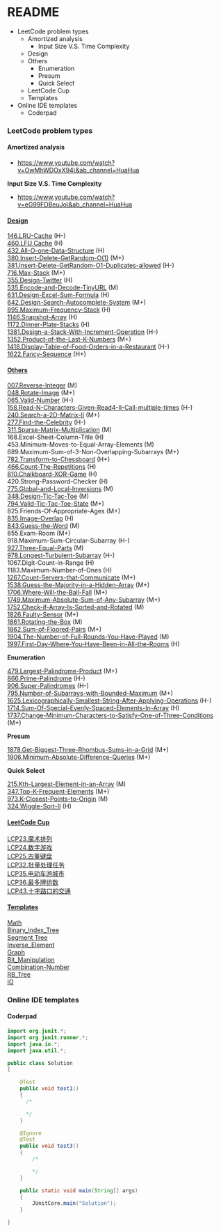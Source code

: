 # README

* LeetCode problem types
  * Amortized analysis
    * Input Size V.S. Time Complexity
  * Design
  * Others
    * Enumeration
    * Presum
    * Quick Select
  * LeetCode Cup
  * Templates
* Online IDE templates
  * Coderpad

### LeetCode problem types

#### Amortized analysis

* https://www.youtube.com/watch?v=OwMhWDOxX94\&ab_channel=HuaHua

**Input Size V.S. Time Complexity**

* https://www.youtube.com/watch?v=eG99FDBeuJo\&ab_channel=HuaHua

#### [Design](https://github.com/wisdompeak/LeetCode/tree/master/Design)

[146.LRU-Cache](https://github.com/wisdompeak/LeetCode/tree/master/Design/146.LRU-Cache) (H-)\
[460.LFU Cache](https://github.com/wisdompeak/LeetCode/tree/master/Design/460.LFU-Cache) (H)\
[432.All-O-one-Data-Structure](https://github.com/wisdompeak/LeetCode/tree/master/Design/432.All-O-one-Data-Structure) (H)\
[380.Insert-Delete-GetRandom-O(1)](https://github.com/wisdompeak/LeetCode/tree/master/Design/380.Insert-Delete-GetRandom-O-1/) (M+)\
[381.Insert-Delete-GetRandom-O1-Duplicates-allowed](https://github.com/wisdompeak/LeetCode/tree/master/Design/381.Insert-Delete-GetRandom-O1-Duplicates-allowed) (H-)\
[716.Max-Stack](https://github.com/wisdompeak/LeetCode/tree/master/Design/716.Max-Stack) (M+)\
[355.Design-Twitter](https://github.com/wisdompeak/LeetCode/tree/master/Design/355.Design-Twitter) (H)\
[535.Encode-and-Decode-TinyURL](https://github.com/wisdompeak/LeetCode/tree/master/Design/535.Encode-and-Decode-TinyURL) (M)\
[631.Design-Excel-Sum-Formula](https://github.com/wisdompeak/LeetCode/tree/master/Design/631.Design-Excel-Sum-Formula) (H)\
[642.Design-Search-Autocomplete-System](https://github.com/wisdompeak/LeetCode/tree/master/Design/642.Design-Search-Autocomplete-System) (M+)\
[895.Maximum-Frequency-Stack](https://github.com/wisdompeak/LeetCode/tree/master/Design/895.Maximum-Frequency-Stack) (H)\
[1146.Snapshot-Array](https://github.com/wisdompeak/LeetCode/tree/master/Design/1146.Snapshot-Array) (H)\
[1172.Dinner-Plate-Stacks](https://github.com/wisdompeak/LeetCode/tree/master/Design/1172.Dinner-Plate-Stacks) (H)\
[1381.Design-a-Stack-With-Increment-Operation](https://github.com/wisdompeak/LeetCode/tree/master/Design/1381.Design-a-Stack-With-Increment-Operation) (H-)\
[1352.Product-of-the-Last-K-Numbers](https://github.com/wisdompeak/LeetCode/tree/master/Design/1352.Product-of-the-Last-K-Numbers) (M+)\
[1418.Display-Table-of-Food-Orders-in-a-Restaurant](https://github.com/wisdompeak/LeetCode/tree/master/Design/1418.Display-Table-of-Food-Orders-in-a-Restaurant) (H-)\
[1622.Fancy-Sequence](https://github.com/wisdompeak/LeetCode/tree/master/Design/1622.Fancy-Sequence) (H+)

#### [Others](https://github.com/wisdompeak/LeetCode/tree/master/Others)

[007.Reverse-Integer](https://github.com/wisdompeak/LeetCode/tree/master/Others/007.Reverse-Integer) (M)\
[048.Rotate-Image](https://github.com/wisdompeak/LeetCode/tree/master/Others/048.Rotate-Image) (M+)\
[065.Valid-Number](https://github.com/wisdompeak/LeetCode/tree/master/Others/065.Valid-Number) (H-)\
[158.Read-N-Characters-Given-Read4-II-Call-multiple-times](https://github.com/wisdompeak/LeetCode/tree/master/Others/158.Read-N-Characters-Given-Read4-II-Call-multiple-times) (H-)\
[240.Search-a-2D-Matrix-II](https://github.com/wisdompeak/LeetCode/tree/master/Others/240.Search-a-2D-Matrix-II) (M+)\
[277.Find-the-Celebrity](https://github.com/wisdompeak/LeetCode/tree/master/Others/277.Find-the-Celebrity) (H-)\
[311.Sparse-Matrix-Multiplication](https://github.com/wisdompeak/LeetCode/tree/master/Others/311.Sparse-Matrix-Multiplication) (M)\
168.Excel-Sheet-Column-Title (H)\
453.Minimum-Moves-to-Equal-Array-Elements (M)\
689.Maximum-Sum-of-3-Non-Overlapping-Subarrays (M+)\
[782.Transform-to-Chessboard](https://github.com/wisdompeak/LeetCode/tree/master/Others/782.Transform-to-Chessboard) (H+)\
[466.Count-The-Repetitions](https://github.com/wisdompeak/LeetCode/tree/master/Others/466.Count-The-Repetitions) (H)\
[810.Chalkboard-XOR-Game](https://github.com/wisdompeak/LeetCode/tree/master/Others/810.Chalkboard-XOR-Game) (H)\
420.Strong-Password-Checker (H)\
[775.Global-and-Local-Inversions](https://github.com/wisdompeak/LeetCode/tree/master/Others/775.Global-and-Local-Inversions) (M)\
[348.Design-Tic-Tac-Toe](https://github.com/wisdompeak/LeetCode/tree/master/Others/348.Design-Tic-Tac-Toe) (M)\
[794.Valid-Tic-Tac-Toe-State](https://github.com/wisdompeak/LeetCode/tree/master/Others/794.Valid-Tic-Tac-Toe-State) (M+)\
825.Friends-Of-Appropriate-Ages (M+)\
[835.Image-Overlap](https://github.com/wisdompeak/LeetCode/tree/master/Others/835.Image-Overlap) (H)\
[843.Guess-the-Word](https://github.com/wisdompeak/LeetCode/tree/master/Others/843.Guess-the-Word) (M)\
855.Exam-Room (M+)\
918.Maximum-Sum-Circular-Subarray (H-)\
[927.Three-Equal-Parts](https://github.com/wisdompeak/LeetCode/tree/master/Others/927.Three-Equal-Parts) (M)\
[978.Longest-Turbulent-Subarray](https://github.com/wisdompeak/LeetCode/tree/master/Others/978.Longest-Turbulent-Subarray) (H-)\
1067.Digit-Count-in-Range (H)\
1183.Maximum-Number-of-Ones (H)\
[1267.Count-Servers-that-Communicate](https://github.com/wisdompeak/LeetCode/tree/master/Others/1267.Count-Servers-that-Communicate) (M+)\
[1538.Guess-the-Majority-in-a-Hidden-Array](https://github.com/wisdompeak/LeetCode/tree/master/Others/1538.Guess-the-Majority-in-a-Hidden-Array) (M+)\
[1706.Where-Will-the-Ball-Fall](https://github.com/wisdompeak/LeetCode/tree/master/Others/1706.Where-Will-the-Ball-Fall) (M+)\
[1749.Maximum-Absolute-Sum-of-Any-Subarray](https://github.com/wisdompeak/LeetCode/tree/master/Others/1749.Maximum-Absolute-Sum-of-Any-Subarray) (M+)\
[1752.Check-if-Array-Is-Sorted-and-Rotated](https://github.com/wisdompeak/LeetCode/tree/master/Others/1752.Check-if-Array-Is-Sorted-and-Rotated) (M)\
[1826.Faulty-Sensor](https://github.com/wisdompeak/LeetCode/tree/master/Others/1826.Faulty-Sensor) (M+)\
[1861.Rotating-the-Box](https://github.com/wisdompeak/LeetCode/tree/master/Others/1861.Rotating-the-Box) (M)\
[1862.Sum-of-Floored-Pairs](https://github.com/wisdompeak/LeetCode/tree/master/Others/1862.Sum-of-Floored-Pairs) (M+)\
[1904.The-Number-of-Full-Rounds-You-Have-Played](https://github.com/wisdompeak/LeetCode/tree/master/Others/1904.The-Number-of-Full-Rounds-You-Have-Played) (M)\
[1997.First-Day-Where-You-Have-Been-in-All-the-Rooms](https://github.com/wisdompeak/LeetCode/tree/master/Others/1997.First-Day-Where-You-Have-Been-in-All-the-Rooms) (H)

**Enumeration**

[479.Largest-Palindrome-Product](https://github.com/wisdompeak/LeetCode/tree/master/Others/479.Largest-Palindrome-Product) (M+)\
[866.Prime-Palindrome](https://github.com/wisdompeak/LeetCode/tree/master/Others/866.Prime-Palindrome) (H-)\
[906.Super-Palindromes](https://github.com/wisdompeak/LeetCode/tree/master/Others/906.Super-Palindromes) (H-)\
[795.Number-of-Subarrays-with-Bounded-Maximum](https://github.com/wisdompeak/LeetCode/tree/master/Others/795.Number-of-Subarrays-with-Bounded-Maximum) (M+)\
[1625.Lexicographically-Smallest-String-After-Applying-Operations](https://github.com/wisdompeak/LeetCode/tree/master/Others/1625.Lexicographically-Smallest-String-After-Applying-Operations) (H-)\
[1714.Sum-Of-Special-Evenly-Spaced-Elements-In-Array](https://github.com/wisdompeak/LeetCode/tree/master/Others/1714.Sum-Of-Special-Evenly-Spaced-Elements-In-Array) (H)\
[1737.Change-Minimum-Characters-to-Satisfy-One-of-Three-Conditions](https://github.com/wisdompeak/LeetCode/tree/master/Others/1737.Change-Minimum-Characters-to-Satisfy-One-of-Three-Conditions) (M+)

**Presum**

[1878.Get-Biggest-Three-Rhombus-Sums-in-a-Grid](https://github.com/wisdompeak/LeetCode/tree/master/Others/1878.Get-Biggest-Three-Rhombus-Sums-in-a-Grid) (M+)\
[1906.Minimum-Absolute-Difference-Queries](https://github.com/wisdompeak/LeetCode/tree/master/Others/1906.Minimum-Absolute-Difference-Queries) (M+)

**Quick Select**

[215.Kth-Largest-Element-in-an-Array](https://github.com/wisdompeak/LeetCode/tree/master/Binary_Search/215.Kth-Largest-Element-in-an-Array) (M)\
[347.Top-K-Frequent-Elements](https://github.com/wisdompeak/LeetCode/tree/master/Others/347.Top-K-Frequent-Elements) (M+)\
[973.K-Closest-Points-to-Origin](https://github.com/wisdompeak/LeetCode/tree/master/Others/973.K-Closest-Points-to-Origin) (M)\
[324.Wiggle-Sort-II](https://github.com/wisdompeak/LeetCode/tree/master/Others/324.Wiggle-Sort-II) (H)

#### [LeetCode Cup](https://github.com/wisdompeak/LeetCode/tree/master/LCCUP)

[LCP23.魔术排列](https://github.com/wisdompeak/LeetCode/tree/master/LCCUP/2020Fall/LCP23.%E9%AD%94%E6%9C%AF%E6%8E%92%E5%88%97)\
[LCP24.数字游戏](https://github.com/wisdompeak/LeetCode/tree/master/LCCUP/2020Fall/LCP24.%E6%95%B0%E5%AD%97%E6%B8%B8%E6%88%8F)\
[LCP25.古董键盘](https://github.com/wisdompeak/LeetCode/tree/master/LCCUP/2020Fall/LCP25.%E5%8F%A4%E8%91%A3%E9%94%AE%E7%9B%98)\
[LCP32.批量处理任务](https://github.com/wisdompeak/LeetCode/tree/master/LCCUP/2021Spring/LCP32.%E6%89%B9%E9%87%8F%E5%A4%84%E7%90%86%E4%BB%BB%E5%8A%A1)\
[LCP35.电动车游城市](https://github.com/wisdompeak/LeetCode/tree/master/LCCUP/2021Spring/LCP35.%E7%94%B5%E5%8A%A8%E8%BD%A6%E6%B8%B8%E5%9F%8E%E5%B8%82)\
[LCP36.最多牌组数](https://github.com/wisdompeak/LeetCode/tree/master/LCCUP/2021Spring/LCP36.%E6%9C%80%E5%A4%9A%E7%89%8C%E7%BB%84%E6%95%B0)\
[LCP43.十字路口的交通](https://github.com/wisdompeak/LeetCode/tree/master/LCCUP/2021Fall/LCP43.%E5%8D%81%E5%AD%97%E8%B7%AF%E5%8F%A3%E7%9A%84%E4%BA%A4%E9%80%9A)

#### [Templates](https://github.com/wisdompeak/LeetCode/tree/master/Template)

[Math](https://github.com/wisdompeak/LeetCode/tree/master/Template/Math)\
[Binary_Index_Tree](https://github.com/wisdompeak/LeetCode/tree/master/Template/Binary_Index_Tree)\
[Segment Tree](https://github.com/wisdompeak/LeetCode/tree/master/Template/SegmentTree)\
[Inverse_Element](https://github.com/wisdompeak/LeetCode/tree/master/Template/Inverse_Element)\
[Graph](https://github.com/wisdompeak/LeetCode/tree/master/Template/Graph)\
[Bit_Manipulation](https://github.com/wisdompeak/LeetCode/tree/master/Template/Bit_manipulation)\
[Combination-Number](https://github.com/wisdompeak/LeetCode/tree/master/Template/Combination-Number)\
[RB_Tree](https://github.com/wisdompeak/LeetCode/tree/master/Template/RB_Tree)\
[IO](https://github.com/wisdompeak/LeetCode/tree/master/Template/IO)

### Online IDE templates

#### Coderpad

```java
import org.junit.*;
import org.junit.runner.*;
import java.io.*;
import java.util.*;

public class Solution 
{

    @Test
    public void test1()
    {
      /* 

      */
    }    

    @Ignore
    @Test
    public void test3()
    {
        /* 

        */
    }

    public static void main(String[] args) 
    {
        JUnitCore.main("Solution");
    }    

}
```
